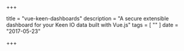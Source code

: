 +++

title = "vue-keen-dashboards"
description = "A secure extensible dashboard for your Keen IO data built with Vue.js"
tags = [ "" ]
date = "2017-05-23"

+++
